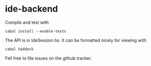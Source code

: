 ide-backend
===========

Compile and test with

    cabal install --enable-tests


The API is in IdeSession.hs. It can be formatted nicely for viewing with

    cabal haddock


Fell free to file issues on the github tracker.
